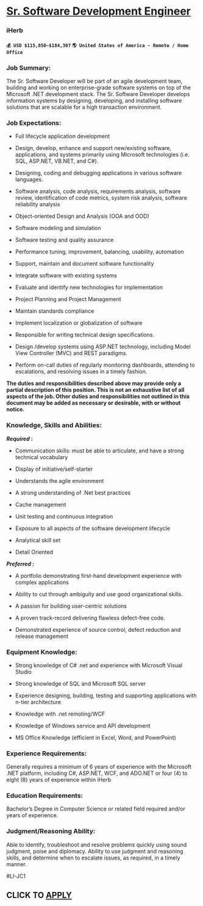 # [Sr. Software Development Engineer](https://www.remotewlb.com/apply/sr-software-development-engineer-115292)  
### iHerb  
#### `💰 USD $115,850~$184,307` `🌎 United States of America - Remote / Home Office`  

### **Job Summary:**

The Sr. Software Developer will be part of an agile development team, building and working on enterprise-grade software systems on top of the Microsoft .NET development stack. The Sr. Software Developer develops information systems by designing, developing, and installing software solutions that are scalable for a high transaction environment.

### **Job Expectations:**

  * Full lifecycle application development

  * Design, develop, enhance and support new/existing software, applications, and systems primarily using Microsoft technologies (i.e. SQL, ASP.NET, VB.NET, and C#).

  * Designing, coding and debugging applications in various software languages.

  * Software analysis, code analysis, requirements analysis, software review, identification of code metrics, system risk analysis, software reliability analysis

  * Object-oriented Design and Analysis (OOA and OOD)

  * Software modeling and simulation

  * Software testing and quality assurance

  * Performance tuning, improvement, balancing, usability, automation

  * Support, maintain and document software functionality

  * Integrate software with existing systems

  * Evaluate and identify new technologies for implementation

  * Project Planning and Project Management

  * Maintain standards compliance

  * Implement localization or globalization of software

  * Responsible for writing technical design specifications.

  * Design /develop systems using ASP.NET technology, including Model View Controller (MVC) and REST paradigms.

  * Perform on-call duties of regularly monitoring dashboards, attending to escalations, and resolving issues in a timely fashion.

**The duties and responsibilities described above may provide only a partial description of this position. This is not an exhaustive list of all aspects of the job. Other duties and responsibilities not outlined in this document may be added as necessary or desirable, with or without notice.**

### **Knowledge, Skills and Abilities:**

**_Required_ :**

  * Communication skills: must be able to articulate, and have a strong technical vocabulary

  * Display of initiative/self-starter

  * Understands the agile environment

  * A strong understanding of .Net best practices

  * Cache management

  * Unit testing and continuous integration

  * Exposure to all aspects of the software development lifecycle

  * Analytical skill set

  * Detail Oriented

**_Preferred_ :**

  * A portfolio demonstrating first-hand development experience with complex applications

  * Ability to cut through ambiguity and use good organizational skills.

  * A passion for building user-centric solutions

  * A proven track-record delivering flawless defect-free code.

  * Demonstrated experience of source control, defect reduction and release management

### **Equipment Knowledge:**

  * Strong knowledge of C# .net and experience with Microsoft Visual Studio

  * Strong knowledge of SQL and Microsoft SQL server

  * Experience designing, building, testing and supporting applications with n-tier architecture

  * Knowledge with .net remoting/WCF

  * Knowledge of Windows service and API development

  * MS Office Knowledge (efficient in Excel, Word, and PowerPoint)

### **Experience Requirements:**

Generally requires a minimum of 6 years of experience with the Microsoft .NET platform, including C#, ASP.NET, WCF, and ADO.NET or four (4) to eight (8) years of experience within iHerb

### **Education Requirements:**

Bachelor’s Degree in Computer Science or related field required and/or years of experience.

### **Judgment/Reasoning Ability:**

Able to identify, troubleshoot and resolve problems quickly using sound judgment, poise and diplomacy. Ability to use judgment and reasoning skills, and determine when to escalate issues, as required, in a timely manner.

#LI-JC1

  
## CLICK TO [APPLY](https://www.remotewlb.com/apply/sr-software-development-engineer-115292)


